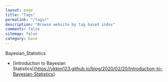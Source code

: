 ```yaml
---
layout: page
title: "Tags"
permalink: "/tags/"
description: "Browse website by tag based index"
comments: false
sitemap: false
category: base
---
```


Bayesian_Statistics
- [Introduction to Bayesian Statistics[(https://ykkim123.github.io/blog/2020/02/20/Introduction-to-Bayesian-Statistics)
